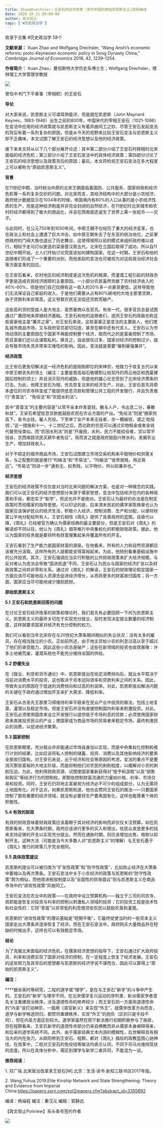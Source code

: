 ```yaml
---
title: Zhao&Drechsler：王安石的经济改革：宋代中国的原始凯恩斯主义|政观编译
date: 2020-10-21 09:00:00
author: 政文观止
tags: ['#历史政治学']
---
```



收录于合集 #历史政治学 58个

**文献来源：** Xuan Zhao and Wolfgang Drechsler, “Wang Anshi’s economic reforms:
proto-Keynesian economic policy in Song Dynasty China,” _Cambridge Journal of
Economics_ 2018, 42, 1239–1254.  

  

 **作者简介：** Xuan Zhao，曼彻斯特大学历史系博士生；Wolfgang Drechsler，塔林理工大学管理学教授

  

![](/images/229/2.jpeg)  
  
曾任中书门下平章事（宰相职）的王安石  
  

  

 **导论**

对大家来说，凯恩斯主义可谓耳熟能详，但是就在凯恩斯（John Maynard
Keynes，1883-1946）出生之前的800年，中国宋代的宰相王安石（1021-1086）在变法中应用的经济政策就与凯恩斯主义有着异曲同工之妙。尽管王安石发起变法的背后有着一系列复杂的原因，但是从今天的视野来比较王安石变法与凯恩斯主义却不乏趣味，本文试图了解王安石的经济思想以及他的经济政策。

  

接下来本文将从以下几个部分展开论述：其中第二部分介绍了王安石时拜相时北宋面临的经济危机；第三部分介绍了王安石变法中的具体经济政策；第四部分讨论了王安石的经济思想以及政策背后的原因；最后，本文将检视王安石变法在多大程度上可以被称为“原始凯恩斯主义”。

  

 **背景**

在11世纪中期，当时统治中原的北宋王朝面临着国防、公共服务、国家财政和经济危机等一系列复杂交织的问题。对北宋而言，其经济结构中的大部分是小农经济，政府统计数据显示在1034年的时候，帝国境内有80%的人口从事的是小农经济性质的生产，但是这种经济制度并非完全封闭的自然经济，在11世纪时北宋城市和农村的经济都得到了极大的商品化，并且在西南部还诞生了世界上第一张纸币——交子。

  

与此同时，在公元750年到1050年间，中原王朝不仅经历了重大的经济变革，也在政治上和社会上遭遇了巨大冲击，如中原王朝失去了在东亚的统治地位，之前掌控政府的门阀大族也退出了历史舞台，这使得按照以前的模式来组织政府难以成行。相较于走马灯似更迭的梁唐晋汉周五代，北宋在立国后取得了成功，所以自11世纪中期开始，士人们开始讨论究竟该如何建构国家。在这一时期，王安石和他的追随者们形成了一个重要的派别，而他发起的变法也可被视为对这些政治经济社会等方面变革的回应。

  

在王安石看来，农村地区的经济制度是这次危机的根源，而灌溉工程引起的财政赤字更是造成农民经济困顿的主要原因。一小部分农民虽然贡献了农村经济收入的40%-60%，但是他们自己仅拥有这一收入的20%多一点甚至更低，这样导致他们无法保证自己家庭的收入，于是他们需要从占有80%耕地的大地主那里贷款，由于贷款利率非常高，这又导致农民无法偿还贷款而破产。

  

这些高利贷的受益人是大地主、富贾豪商以及官员。有宋一代，很多官员总是试图通过广置田地来厚植经济基础。王安石和他的追随者们，连同王安石的政敌也称这些富豪地主是“兼并之家”。对王安石来说，这些富豪正是变法的主要敌人，他们搅乱城市商品市场，又与政府官员密切勾连，甚至在朝中还有代言人。王安石认为市场动荡的主要原因在于国家不再能控制整个经济，取而代之的是富豪控制了市场，而且富豪们还以此谋取私利。换言之，自由放任过多，国家对经济的控制过少，就会导致市场失灵并带来灾难性的影响。因此，变法就是需要“催制豪强兼并”。

  

 **经济政策**

比王安石更急切解决这一经济危机的是刚刚即位的宋神宗，他致力于收复五代以来中原王朝丢失的领土（编注：主要是晋高祖石敬瑭割让给契丹的燕云地区和西夏建国后控制的领土）并且消灭契丹的威胁，但是他的雄心壮志受到了北宋经济萧条的打击。为此，他拜王安石为相，优先恢复北宋的经济生产。对此，王安石首先将原本虚位的司农寺转变成了能提供低息贷款和管理公共工程的开发银行，并且负责推行“青苗法”、“免役法”和“农田水利法”。

  

其中“青苗法”的主要内容是“以常平籴本作青苗钱，散与人户，令出息二分，春散秋敛”。王安石希望低息贷款能鼓励农民在农业方面的产出。“免役法”则是“据家赀高下，各令出钱，雇人充役。下至单丁女户本来无役者，亦一概输钱，谓之‘助役钱’。”这一措施和十一、十二世纪之后，西北欧的农民可以通过实物租金或者金钱代替劳役类似。而“农田水利法”则是“开废田，水利，民力不能给役者，贷以常平钱谷，京西南路流民买耕牛者免征”。简而言之就是政府鼓励兴修水利，发展农业生产，增加财政收入。

  

对于不稳定的城市商品市场，王安石试图建立市场交易机构来平稳物价和供需关系，与之配套的就是推行“均输法”和“市易法”，“均输法”“徙贵就贱，用近易远”。“市易法”则进一步“通有无、权贵贱，以平物价，所以抑兼并也。”

  

 **经济思想**

王安石的经济政策不仅仅是对当时北宋问题的解决方案，也是对一种理念的实践。我们可以说王安石的经济思想部分来源于儒家思想，变法中包括经济在内的各种政策和手段，都忠实于“新学”，但这也并不是绝对。王安石认为最好的办法是在制定政策时贯彻儒家的指导思想。可以印证的是，后来清末民初的儒学家陈焕章也认为国家应该保护民众的经济生活，积极介入经济，控制消费、生产和分配，以便将财富公平地分配给所有人。王安石相信《周礼》提供了良善政府的蓝图。自唐代以降，《周礼》已经被官方确认为儒家经典的最主要部分，但是王安石对《周礼》的解读却不同以往，他认为《周礼》倡导推行中央集权化的积极财政政策。据此，他认为国家的任务就是要将所有财富搜集起来并覆盖所有的开支。

  

王安石看到了生产能力是国家财富的源泉。在他看来，所有的人力和自然资源都应该被充分汲取，这样所有的人就都能变得富裕起来。为此，他特别看重基础设施中的公共投资。其次，王安石强调应当实行积极的公共财政政策来扩大经济规模。与反对者认为变法会导致“国进民退”不同，王安石认为民众与国家的经济扩张以及财政政策之间并非零和关系。通过对《周礼》的解读，王安石的财政理论假定国家一方面应该尽可能地投入资源去促进经济增长，从而将更多的财富收归国库；另一方面，国家应当尽可能地减少搜刮民财。

  

 **原始凯恩斯主义**

 **5.1 王安石和凯恩斯回答的问题**

在讨论王安石经济改革的政策和理论时，我们首先有必要回顾一下何为凯恩斯主义。凯恩斯主义的最终关切在于实现充分就业，及时发现决定就业数量的经济制度，这样就要求国家对经济有充分控制的权力。

  

我们可以看到当年北宋存在与20世纪大萧条期间相似的失业状况：没有太多的雇员，存在相当独立的小农。正如前所述，由于地主贷给小农的利息过高以至于超过了他们的承受能力，因此这些小农总是破产；这些在新领域的投资也收效甚微：许多土地被荒废，灌溉系统也不能充分维持全国的供给。

  

 **5.2 舒缓失业**

在《就业、利息和货币通论》中，凯恩斯提出在给定消费倾向后，就业水平取决于当前对消费水平的投资，这也取决于资本边际效率和贷款利率之间的关系。因此，导致失业的原因在于低迷的消费倾向和过高的利润率。对此，凯恩斯提出解决问题的关键在于政府通过增加开支来扩大需求、降低利率。

  

王安石从古圣先王那里习得维持利率平稳来在民众产业中投资的做法，包括土地复垦、灌溉以及稳定市场，但是王安石并没有直接控制国内利率来刺激投资。对此，王安石必须使用国库来设立开发银行以提供低于市场利息的贷款；必须使用国家财政来直接投资民众的产业；使国家成为商品市场的贸易者来稳定市场，最终刺激民众的消费，以促进经济繁荣。

  

 **5.3 国家控制**

在凯恩斯眼里，充分就业并非能通过市场自身加以实现，而是中央集权化控制和推行计划的结果，比如应该将私人控制的储蓄、投资、消费以及其他影响经济的要素全部收归国有。对王安石来说，出于经济和社会等原因的考虑，变法的重点不是要消灭那些富裕的大地主阶级，而是抑制他们对农民的剥削程度，以缓解对小农的剥削压迫。为此，他利用财政资源，试图使国家重新获得对“授予和汲取”以及“销售和购买”等经济行为的控制权，即那些控制财富流通的力量如价格、利率、市场交易和投资。同时，王安石仍将地主富豪视为经济必不可少的组成部分，认为无需将土地国有化。对于这点，如果凯恩斯知道，他也会赞同王安石的做法——只要国家控制了那些重要的经济领域，就没有必要将生产要素国有化，这样也能尊重个体的积极性。

  

 **5.4 有效的财政**

有效的财政意味着财政政策应该着眼于其对经济的影响而非仅仅关注预算。如在凯恩斯看来，在大萧条时期，政府应该进行更多的买入和借出，给民众发放更多的钱来支持足够的开支以实现充分就业。然而在通胀时期，则应该增加出售、借款以抑制开支。这种方法（可能是当今大多数人对“凯恩斯主义”的理解）与王安石基于《周礼》推行的政策几乎完全相同。

  

 **5.5 具体政策提议**

凯恩斯的提议可以被归类为“扩张性政策”和“防守性政策”，比如防止经济在大萧条中萎缩以及再次萧条。王安石变法中关于小农经济的政策与凯恩斯的“防守性政策”颇为相似，而他改进税收制度以及“全国性的贸易倡议”则与凯恩斯主义在商品市场中的“进攻性政策”异曲同工。

  

王安石变法在农业中的政策——在政府中设立预算机构——独立于三司的司农寺，其职能是恢复对投资与利率的控制以刺激私人领域的投资；它的投资工程是技术性和社会性的：它将“青苗”以非常低的利息借贷给农民以鼓励农垦和灌溉。

  

凯恩斯的“进攻性政策”的理论基础是“短期平衡”，它最终促使当时的一些资本主义国家走出大萧条并逐渐恢复了经济。而在王安石变法中，政府购买大量商品并在短缺的时候出手，这样也可以有效稳定市场。

  

 **结论**

为了克服北宋面临的经济危机，在儒家经济思想的指导下，王安石通过扩大政府投资、利率和消费实现了国家对经济的控制，在一定程度上恢复了经济发展。王安石的这些努力及其背后的思想都与凯恩斯的经济学说不谋而合，因此可以算得上“原始的凯恩斯主义”。

  

 **编注：**

****据余英时等研究，二程的道学或“理学”，是在与王安石“新学”的斗争中产生的。王安石的“新学”与理学不同，在北宋儒学复兴运动的序列里，新派儒家学者首先关注重建政治秩序，涉及道德性命的修养较少；而王安石则一方面用道德性命的“内圣”说打动神宗，一面用《周官新义》来实现“外王”，就儒学改革方向而言，道学与新学殊途同归，都赞同重建秩序，实现“外王”的抱负（区别只是手段不同），但在内圣方面区别较大。道学家虽然在熙宁新法推行初期积极参与了施政，但在程颢看来，王安石新学的道德性命部分仍来自佛教而非从儒家本身阐释得来，和后来的道学系统不同。此外，由于儒家经典文本内涵的模糊性，后世解释具有相当大的内在张力，从欧阳修到王安石、程颢，都对《周礼》描绘的政教蓝图心驰神往。在改革中，二程对王安石的免役钱等做法均表示认同，不同于司马光维持现状的态度。所以在具体分析中，需区别理学与新学二者异同，不能混为一谈。

  

 **推荐阅读：**  

1\. 邓广铭.北宋政治改革家王安石[M].北京：生活·读书·新知三联书店2017年版。  

2\. Wang,Yuhua.2019.Elite Kinship Network and State Strengthening: Theory and
Evidence from Imperial
China.https://papers.ssrn.com/sol3/papers.cfm?abstract_id=3355692

  

编译：杨端程 编注：秦汉元 编辑：郭静远

【政文观止Poliview】系头条号签约作者

  

![](/images/229/3.jpeg)

  

